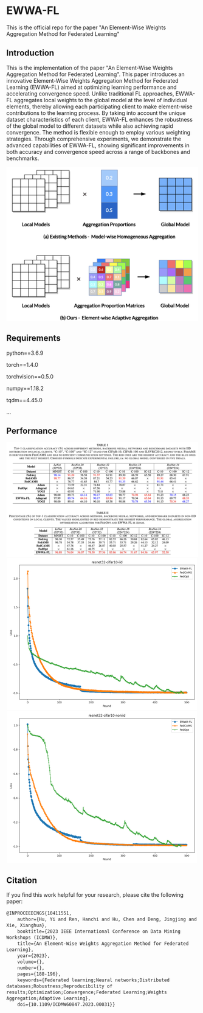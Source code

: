 # EWWA-FL
This is the official repo for the paper "An Element-Wise Weights Aggregation Method for Federated Learning"

## Introduction

This is the implementation of the paper "An Element-Wise Weights Aggregation Method for Federated Learning". This paper introduces an innovative Element-Wise Weights Aggregation Method for Federated Learning (EWWA-FL) aimed at optimizing learning performance and accelerating convergence speed. Unlike traditional FL approaches, EWWA-FL aggregates local weights to the global model at the level of individual elements, thereby allowing each participating client to make element-wise contributions to the learning process. By taking into account the unique dataset characteristics of each client, EWWA-FL enhances the robustness of the global model to different datasets while also achieving rapid convergence. The method is flexible enough to employ various weighting strategies. Through comprehensive experiments, we demonstrate the advanced capabilities of EWWA-FL, showing significant improvements in both accuracy and convergence speed across a range of backbones and benchmarks.

<div align=center><img src="https://github.com/Rand2AI/EWWA-FL/blob/main/images/intro.png"width=600/></div>

## Requirements

python==3.6.9

torch==1.4.0

torchvision==0.5.0

numpy==1.18.2

tqdm==4.45.0

...

## Performance

<div align=center><img src="https://github.com/Rand2AI/EWWA-FL/blob/main/images/performance"width=1000/></div>

<div align=center>
    <img src="https://github.com/Rand2AI/EWWA-FL/blob/main/images/32-10.png"width=500/>
    <img src="https://github.com/Rand2AI/EWWA-FL/blob/main/images/32-10-non.png"width=500/>
</div>

## Citation

If you find this work helpful for your research, please cite the following paper:

```
@INPROCEEDINGS{10411551,
    author={Hu, Yi and Ren, Hanchi and Hu, Chen and Deng, Jingjing and Xie, Xianghua},
    booktitle={2023 IEEE International Conference on Data Mining Workshops (ICDMW)},
    title={An Element-Wise Weights Aggregation Method for Federated Learning},
    year={2023},
    volume={},
    number={},
    pages={188-196},
    keywords={Federated learning;Neural networks;Distributed databases;Robustness;Reproducibility of results;Optimization;Convergence;Federated Learning;Weights Aggregation;Adaptive Learning},
    doi={10.1109/ICDMW60847.2023.00031}}
```
